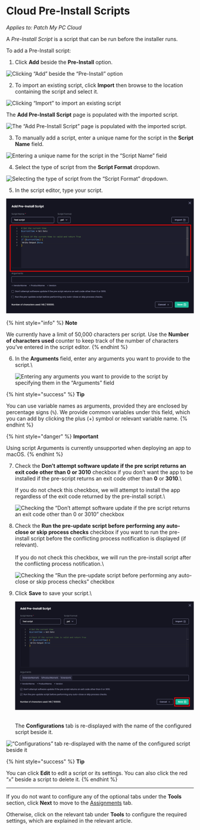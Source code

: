# Cloud Pre-Install Scripts

_Applies to: Patch My PC Cloud_

A _Pre-Install Script_ is a script that can be run before the installer runs.

To add a Pre-Install script:

1. Click **Add** beside the **Pre-Install** option.

![Clicking “Add” beside the “Pre-Install” option](/_images/image%20%282605%29.png "Clicking \"Add\" beside the \"Pre-Install\" option")

2. To import an existing script, click **Import** then browse to the location containing the script and select it.

![Clicking “Import” to import an existing script](/_images/image%20%282460%29.png "Clicking \"Import\" to import an existing script")

The **Add Pre-Install Script** page is populated with the imported script.

![The “Add Pre-Install Script” page is populated with the imported script.](/_images/image%20%282461%29.png "The \"Add Pre-Install Script\" page is populated with the imported script.")

3. To manually add a script, enter a unique name for the script in the **Script Name** field.

![Entering a unique name for the script in the “Script Name” field](/_images/image%20%282462%29.png "Entering a unique name for the script in the \"Script Name\" field")

4. Select the type of script from the **Script Format** dropdown.

![Selecting the type of script from the “Script Format” dropdown.](/_images/image%20%282463%29.png "Selecting the type of script from the \"Script Format\" dropdown.")

5. In the script editor, type your script.

![Typing your script in the Script Editor](/_images/image%20%282464%29.png "Typing your script in the Script Editor")

{% hint style="info" %}
**Note**

We currently have a limit of 50,000 characters per script. Use the **Number of characters used** counter to keep track of the number of characters you’ve entered in the script editor.
{% endhint %}

6.  In the **Arguments** field, enter any arguments you want to provide to the script.\


    ![Entering any arguments you want to provide to the script by specifying them in the “Arguments” field](/_images/image%20%282465%29.png "Entering any arguments you want to provide to the script by specifying them in the \"Arguments\" field")

{% hint style="success" %}
**Tip**

You can use variable names as arguments, provided they are enclosed by percentage signs (`%`). We provide common variables under this field, which you can add by clicking the plus (+) symbol or relevant variable name.
{% endhint %}

{% hint style="danger" %}
**Important**

Using script Arguments is currently unsupported when deploying an app to macOS.
{% endhint %}

7.  Check the **Don’t attempt software update if the pre script returns an exit code other than 0 or 3010** checkbox if you don’t want the app to be installed if the pre-script returns an exit code other than **0** or **3010**.\


    If you do not check this checkbox, we will attempt to install the app regardless of the exit code returned by the pre-install script.\


    ![Checking the “Don’t attempt software update if the pre script returns an exit code other than 0 or 3010” checkbox](/_images/image%20%282466%29.png "Checking the \"Don’t attempt software update if the pre script returns an exit code other than 0 or 3010\" checkbox")


8.  Check the **Run the pre-update script before performing any auto-close or skip process checks** checkbox if you want to run the pre-install script before the conflicting process notification is displayed (if relevant).\
    \
    If you do not check this checkbox, we will run the pre-install script after the conflicting process notification.\


    ![Checking the “Run the pre-update script before performing any auto-close or skip process checks” checkbox](/_images/image%20%282467%29.png "Checking the \"Run the pre-update script before performing any auto-close or skip process checks\" checkbox")
9.  Click **Save** to save your script.\


    ![](/_images/image%20%282468%29.png "")

    \
    The **Configurations** tab is re-displayed with the name of the configured script beside it.

![“Configurations” tab re-displayed with the name of the configured script beside it](/_images/image%20%2893%29.png "\"Configurations\" tab re-displayed with the name of the configured script beside it")

{% hint style="success" %}
**Tip**

You can click **Edit** to edit a script or its settings. You can also click the red “`x`” beside a script to delete it.
{% endhint %}

***

If you do not want to configure any of the optional tabs under the **Tools** section, click **Next** to move to the [Assignments](../../cloud-assignments-deployment-tab.md) tab.

Otherwise, click on the relevant tab under **Tools** to configure the required settings, which are explained in the relevant article.

